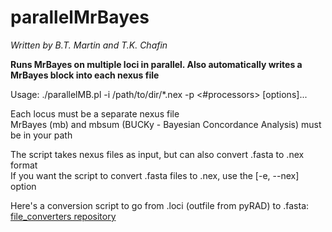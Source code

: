 # parallelMrBayes
*Written by B.T. Martin and T.K. Chafin*

**Runs MrBayes on multiple loci in parallel. Also automatically writes a MrBayes block into each nexus file**

Usage: ./parallelMB.pl -i /path/to/dir/*.nex -p <#processors> [options]...

Each locus must be a separate nexus file  
MrBayes (mb) and mbsum (BUCKy - Bayesian Concordance Analysis) must be in your path  

The script takes nexus files as input, but can also convert .fasta to .nex format  
If you want the script to convert .fasta files to .nex, use the [-e, --nex] option  

Here's a conversion script to go from .loci (outfile from pyRAD) to .fasta: [file_converters repository](https://github.com/btmartin721/file_converters/loci2fasta.py)  

